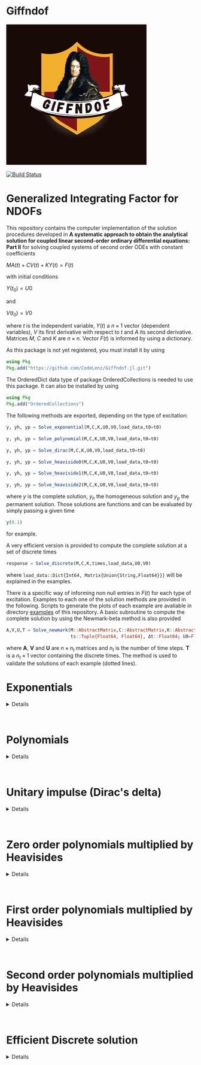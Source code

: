 # Giffndof
![logo](Logo-Giff.png)

[![Build Status](https://github.com/CodeLenz/Giffndof.jl/actions/workflows/CI.yml/badge.svg?branch=main)](https://github.com/CodeLenz/Giffndof.jl/actions/workflows/CI.yml?query=branch%3Amain)

# Generalized Integrating Factor for NDOFs

This repository contains the computer implementation of the solution procedures developed in **A systematic approach to obtain the analytical solution for coupled linear second-order ordinary differential equations: Part II** 
for solving coupled systems of second order ODEs with constant coefficients

 $M A(t) + C V(t) + K Y(t) = F(t)$

with initial conditions

 $Y(t_0) = U0$

and

 $V(t_0) = V0$

where $t$ is the independent variable, $Y(t)$ a $n \times 1$ vector (dependent variables), $V$ its first   derivative with respect to $t$ and $A$ its second derivative. Matrices  $M$, $C$ and $K$ are $n \times n$. Vector $F(t)$ is informed by using a dictionary.

As this package is not yet registered, you must install it by using

```julia
using Pkg
Pkg.add("https://github.com/CodeLenz/Giffndof.jl.git")
```

The OrderedDict data type of package OrderedCollections is needed to use this package. It can also be installed by using

```julia
using Pkg
Pkg.add("OrderedCollections")
```

The following methods are exported, depending on the type of excitation:

```julia
y, yh, yp = Solve_exponential(M,C,K,U0,V0,load_data,t0=t0)
```

```julia
y, yh, yp = Solve_polynomial(M,C,K,U0,V0,load_data,t0=t0)
```

```julia
y, yh, yp = Solve_dirac(M,C,K,U0,V0,load_data,t0=t0)
```

```julia
y, yh, yp = Solve_heaviside0(M,C,K,U0,V0,load_data,t0=t0)
```

```julia
y, yh, yp = Solve_heaviside1(M,C,K,U0,V0,load_data,t0=t0)
```

```julia
y, yh, yp = Solve_heaviside2(M,C,K,U0,V0,load_data,t0=t0)
```

where $y$ is the complete solution, $y_h$ the homogeneous solution and $y_p$ the permanent solution. Those solutions are functions and can be evaluated by simply passing a given time

```julia
y(0.1) 
```

for example.

A very efficient version is provided to compute the complete solution at a set of discrete times

```julia
response = Solve_discrete(M,C,K,times,load_data,U0,V0)
```

where ```load_data::Dict{Int64, Matrix{Union{String,Float64}}}``` will be explained in the examples.

There is a specific way of informing non null entries in $F(t)$ for each type of excitation. Examples to each one of the solution methods are provided in the following. Scripts to generate the plots of each example are avaliable in directory [examples](examples/) of this repository. A basic subroutine to compute the complete solution by using the Newmark-beta method is also provided

```julia
A,V,U,T = Solve_newmark(M::AbstractMatrix,C::AbstractMatrix,K::AbstractMatrix, f!::Function, 
                        ts::Tuple{Float64, Float64}, Δt::Float64; U0=Float64[], V0=Float64[], β=1/4, γ=1/2)
```

where $\mathbf{A}$, $\mathbf{V}$ and $\mathbf{U}$ are $n \times n_t$ matrices and $n_t$ is the number of time steps. $\mathbf{T}$ is a $n_t \times 1$ vector containing the discrete times. The method is used to validate the solutions of each example (dotted lines).

# Exponentials
<details>

For forces described as a series of exponentials

 $f_j(t) = \sum_{k=1}^{n_k} c_{jk} \exp(i \omega_{jk} t + i \phi_{jk})$

the user must inform the DOF $j$ as a key to a dictionary with entries given by (possible complex values) of $c_{jk}$, $\omega_{jk}$ and $\phi_{jk}$

```julia
    load_data = Dict{Int64,Vector{ComplexF64}}()
```

Lets consider the first example in the reference manuscript

## Example

Consider a $3$ DOFs problem subjected to a force

 $f_2(t) = 3 \sin(4t) = 3\frac{i}{2}(\exp(-4it) - \exp(4it))$

such that the (complex) amplitudes are $c_{21}=3i/2$ and $c_{22}=-3i/2$, the (complex) angular frequencies are $\omega_{21}=-4i$ and $\omega_{22}=4i$ and the (complex) phases are $\phi_{21}=0$ and $\phi_{22}=0$. Thus,

```julia
load_data[2] = [3*im/2; -4.0*im; 0.0*im ; -3*im/2; 4.0*im; 0.0*im]
```

The complete example is

```julia
using Giffndof
function Example_exponential(t0=0.0)

    # Mass matrix
    M = [2.0 0.0 0.0 ;
         0.0 2.0 0.0 ;
         0.0 0.0 1.0 ]

    # Stiffness matrix
    K = [6.0 -4.0  0.0 ;
        -4.0  6.0 -2.0 ;
         0.0 -2.0  6.0]*1E2

    # Damping matrix
    C = 1E-2*K

    # Initial Conditions
    U0  = [0.0; 0.0; 0.0]
    V0  = [0.0; 0.0; 0.0]

    #----------------------------- g_2(t) = 3*sin(4 t) -----------------------------#

    # Amplitude
    ampl = 3.0

    # Angular frequency
    ws = 4.0

    # Split the ampl*sin(ws t) into two exponentials

    # with complex amplitudes
    c_21 =  ampl*im/2
    c_22 = -ampl*im/2

    # complex angular frequencies
    w_21 = -ws*im
    w_22 =  ws*im

    # and complex phases
    p_21 = 0.0*im
    p_22 = 0.0*im

    # Create a dictionary. Each key corresponds to the DOF (j)
    # such that
    # load_data[j] = [c_j1; w_j1; p_j1....; c_jnk; w_jnk; p_jnk]
    # were nk is the number of exponentials used to represent the 
    # loading at DOF j
    #
    load_data = Dict{Int64,Vector{ComplexF64}}()

    # For our example, DOF=2 and we have two exponentials
    load_data[2] = [c_21; w_21; p_21; c_22; w_22; p_22]

    # Main function -> solve the problem
    y, yh, yp = Solve_exponential(M,C,K,U0,V0,load_data,t0=t0)

    # Return the solutions for any t
    return y, yh, yp
    
 end   
```

One can generate the visualization for $y(t)$

```julia
  using Plots
  function Generate_plot(tspan = (0.0, 10.0), dt=0.01)

    # Call the example
    y, yh, yp = Example_exponential()

    # Discrete times to make the plot
    tt = tspan[1]:dt:tspan[2]
      
    # Reshape to plot
    ndofs = size(y(0.0),1)
    yy = reshape([real(y(t))[k] for k=1:ndofs for t in tt],length(tt),ndofs)

    # Plot
    display(plot(tt,yy))

end
```

</details>

<p>&nbsp;</p>

# Polynomials
<details>
 
For forces described as a polynomial

 $f_j(t) = \sum_{k=0}^{n_k} c_{jk} (t-t_j)^k$

the user must inform the DOF $j$ as a key to a dictionary with entries given by of $c_{jk}$ and $t_j$

```julia
    load_data = Dict{Int64,Vector{Float64}}()
```

## Example

Consider a $3$ DOFs problem subjected to a force 

 $f_2(t) = 10 t - t^2$

such that $t_2=0$,  $c_{20}=0$,  $c_{21}=10$,  $c_{22}=-1$. Thus

```julia
load_data[2] = [0.0; 0.0; 10.0; -1.0]
```

The complete example is 

```julia
using Giffndof, OrderedCollections
function Example_polynomial(t0 = 0.0)

    # Mass matrix
    M = [2.0 0.0 0.0 ;
         0.0 2.0 0.0 ;
         0.0 0.0 1.0 ]

    # Stiffness matrix
    K = [6.0 -4.0  0.0 ;
        -4.0  6.0 -2.0 ;
         0.0 -2.0  6.0]*1E2

    # Damping matrix
    C = 1E-2*K

    # Initial Conditions
    U0  = [0.0; 0.0; 0.0]
    V0  = [0.0; 0.0; 0.0]

    # Loading
    load_data = OrderedDict{Int64,Vector{Float64}}()

    # 10t - t^2 at DOF 2
    #        DOF     t2   c20  c21    c22  
    load_data[2] = [0.0 ; 0.0; 10.0; -1.0]

    #  Main function -> solve the problem
    y, yh, yp = Solve_polynomial(M,C,K,U0,V0,load_data,t0=t0)

    # Return the solution
    return y, yh, yp

end

```

One can generate the visualization for $y(t)$

```julia
  using Plots  
  function Generate_plot(tspan = (0.0, 10.0), dt=0.01)

    # Call the example
    y, yh, yp = Example_polynomial()

    # Discrete times to make the plot
    tt = tspan[1]:dt:tspan[2]
      
    # Reshape to plot
    ndofs = size(y(0.0),1)
    yy = reshape([real(y(t))[k] for k=1:ndofs for t in tt],length(tt),ndofs)

    # Plot
    display(plot(tt,yy))

end
```
</details>

<p>&nbsp;</p>

 
# Unitary impulse (Dirac's delta)
<details>
 
For forces described as a series of unitary impulses

 $f_j(t) = \sum_{k=0}^{n_k} c_{jk} \delta(t-t_{jk})$

the user must inform the DOF $j$ as a key to a dictionary with entries given by of $c_{jk}$ and $t_{jk}$

```julia
    load_data = Dict{Int64,Vector{Float64}}()
```

## Example

Consider a $3$ DOFs problem subjected to two oposite unitary impulses at $t=1$ and $t=5$ s

 $f_2(t) = \delta(t-1) - \delta(t-5)$

such that $c_{20}=1.0$, $t_{20}=1$, $c_{21}=-1$ and $t_{21}=5.0$

```julia
load_data[2] = [1.0; 1.0; -1.0; 5.0]
```

The complete example is 

```julia
using Giffndof, OrderedCollections
function Example_dirac(t0 = 0.0)


    # Mass matrix
    M = [2.0 0.0 0.0 ;
         0.0 2.0 0.0 ;
         0.0 0.0 1.0 ]

    # Stiffness matrix
    K = [6.0 -4.0  0.0 ;
        -4.0  6.0 -2.0 ;
         0.0 -2.0  6.0]*1E2

    # Damping matrix
    C = 1E-2*K

    # Initial Conditions
    U0  = [0.0; 0.0; 0.0]
    V0  = [0.0; 0.0; 0.0]

    #
    # Loading 
    #
    # g_2(t) = delta(t-1) - delta(t-5)
    #
    load_data = OrderedDict{Int64,Vector{Float64}}()
    #
    #               c_20  t_20  c_21  t_21
    load_data[2] = [1.0 ; 1.0; -1.0 ; 5.0]

    #  Main function -> solve the problem
    y, yh, yp = Solve_dirac(M,C,K,U0,V0,load_data,t0=t0)

    # Return the solution
    return y, yh, yp

 end
```
One can generate the visualization for $y(t)$

```julia
  using Plots
  function Generate_plot()

    # Call the example
    y, yh, yp = Example_dirac()

    # Discrete times to make the plot
    tt = tspan[1]:dt:tspan[2]
      
    # Reshape to plot
    ndofs = size(y(0.0),1)
    yy = reshape([real(y(t))[k] for k=1:ndofs for t in tt],length(tt),ndofs)

    # Plot
    display(plot(tt,yy))

end
```
</details>


<p>&nbsp;</p>


# Zero order polynomials multiplied by Heavisides
<details>
 
For forces described as first order polynomials times heavisides

 $f_j(t) = \sum_{k=0}^{n_k} (c_{jk0}) H(t-t_{jk})$

the user must inform the DOF $j$ as a key to a dictionary with entries given by of $c_{jk*}$ and $t_{jk}$

```julia
    load_data = Dict{Int64,Vector{Float64}}()
```

## Example

Consider a $3$ DOFs problem subjected to two oposite unitary steps at $t=1$ and $t=5$ s

 $f_2(t) = H(t-1) - H(t-5)$

such that $c_{200}=1$, $t_{20}=1$, $c_{210}=-1$, $t_{21}=5$

```julia
load_data[2] = [1.0; 1.0; -1.0; 5.0]
```

The complete example is 

```julia
using Giffndof, OrderedCollections
function Example_heaviside0(t0 = 0.0)

    # Mass matrix
    M = [2.0 0.0 0.0 ;
         0.0 2.0 0.0 ;
         0.0 0.0 1.0 ]

    # Stiffness matrix
    K = [6.0 -4.0  0.0 ;
        -4.0  6.0 -2.0 ;
         0.0 -2.0  6.0]*1E2

    # Damping matrix
    C = 1E-2*K

    # Initial Conditions
    U0  = [0.0; 0.0; 0.0]
    V0  = [0.0; 0.0; 0.0]

    #
    # Loading (1 + 0*t) H(t-1) - (1 + 0*t)H(t-5)
    #
    load_data = OrderedDict{Int64,Vector{Float64}}()

    #   c_j00  t_jk .... c_j(nk)0  t_j(nk)
    load_data[2] = [1.0; 1.0 ; -1.0;  5.0 ]

    #  Main function -> solve the problem
    y, yh, yp = Solve_heaviside0(M,C,K,U0,V0,load_data,t0=t0)

    # Return the solution
    return y, yh, yp
    
 end
``` 

 One can generate the visualization for $y(t)$

```julia
  using Plots  
  function Generate_plot()

    # Call the example
    y, yh, yp = Example_heaviside0()

    # Discrete times to make the plot
    tt = tspan[1]:dt:tspan[2]
      
    # Reshape to plot
    ndofs = size(y(0.0),1)
    yy = reshape([real(y(t))[k] for k=1:ndofs for t in tt],length(tt),ndofs)

    # Plot
    display(plot(tt,yy))

end
```
</details>


<p>&nbsp;</p>


# First order polynomials multiplied by Heavisides
<details>
 
For forces described as first order polynomials times heavisides

 $f_j(t) = \sum_{k=0}^{n_k} (c_{jk0} + c_{jk1} t ) H(t-t_{jk})$

the user must inform the DOF $j$ as a key to a dictionary with entries given by of $c_{jk*}$ and $t_{jk}$

```julia
    load_data = Dict{Int64,Vector{Float64}}()
```

## Example

Consider a $3$ DOFs problem subjected to a linear ramp from $t=1$ to $t=5$ s and a constant value for $t>=5$.

 $f_2(t) = (-2+2t)*H(t-1) + (10-2t)*H(t-5)$

![linear](docs/images/linear.png)

such that $c_{200}=-2$, $c_{201}=2$, $t_{20}=1$, $c_{210}=10$, $c_{211}=-2$, $t_{21}=5$

```julia
load_data[2] = [-2.0; 2.0; 1.0; 10.0; -2.0; 5.0]
```

The complete example is 

```julia
using Giffndof, OrderedCollections
function Example_heaviside1(t0 = 0.0)

    # Mass matrix
    M = [2.0 0.0 0.0 ;
         0.0 2.0 0.0 ;
         0.0 0.0 1.0 ]

    # Stiffness matrix
    K = [6.0 -4.0  0.0 ;
        -4.0  6.0 -2.0 ;
         0.0 -2.0  6.0]*1E2

    # Damping matrix
    C = 1E-2*K

    # Initial Conditions
    U0  = [0.0; 0.0; 0.0]
    V0  = [0.0; 0.0; 0.0]

    #
    # Loading (-2+2*t) H(t-1) + (10 - 2*t)H(t-5)
    #
    load_data = OrderedDict{Int64,Vector{Float64}}()

    #   c_j00 c_j01  t_jk .... c_j(nk)0 c_j(nk)1 t_j(nk)
    load_data[2] = [-2.0; 2.0; 1.0 ; 10.0; -2.0; 5.0 ]

    #  Main function -> solve the problem
    y, yh, yp = Solve_heaviside1(M,C,K,U0,V0,load_data,t0=t0)

    # Return the solution
    return y, yh, yp
    
 end
``` 

 One can generate the visualization for $y(t)$

```julia
  using Plots  
  function Generate_plot()

    # Call the example
    y, yh, yp = Example_heaviside1()

    # Discrete times to make the plot
    tt = tspan[1]:dt:tspan[2]
      
    # Reshape to plot
    ndofs = size(y(0.0),1)
    yy = reshape([real(y(t))[k] for k=1:ndofs for t in tt],length(tt),ndofs)

    # Plot
    display(plot(tt,yy))

end
```
</details>

<p>&nbsp;</p>

# Second order polynomials multiplied by Heavisides
<details>
 
For forces described as second order polynomials times heavisides

 $f_j(t) = \sum_{k=0}^{n_k} (c_{jk0} + c_{jk1} t + c_{jk2} t^2) H(t-t_{jk})$

the user must inform the DOF $j$ as a key to a dictionary with entries given by of $c_{jk*}$ and $t_{jk}$

```julia
    load_data = Dict{Int64,Vector{Float64}}()
```

## Example

Consider a $3$ DOFs problem subjected a "bump" between $t=1$ and $t=3$ s and zero elsewere.

 $f_2(t) = (-30 + 40t - 10t^2)H(t-1) + (30 - 40t + 10t^2)H(t-3)$

![quadratic](docs/images/quadratic.png)

such that $c_{200}=-30$, $c_{201}=40$, $c_{202}=-10$, $t_{20}=1$, $c_{210}=30$, $c_{211}=-40$, $c_{212}=10$, $t_{21}=3$

```julia
load_data[2] = [-30.0; 40.0; -10.0; 1.0; 30.0; -40.0; 10.0; 3.0]
```

The complete example is 

```julia
using Giffndof, OrderedCollections
function Example_heaviside2(t0 = 0.0)

    # Mass matrix
    M = [2.0 0.0 0.0 ;
         0.0 2.0 0.0 ;
         0.0 0.0 1.0 ]

    # Stiffness matrix
    K = [6.0 -4.0  0.0 ;
        -4.0  6.0 -2.0 ;
         0.0 -2.0  6.0]*1E2

    # Damping matrix
    C = 1E-2*K

    # Initial Conditions
    U0  = [0.0; 0.0; 0.0]
    V0  = [0.0; 0.0; 0.0]

    #
    # Loading (-30 + 40*t - 10*t^2) H(t-1) + (30 - 40*t + 10*t^2)H(t-3)
    #
    load_data = OrderedDict{Int64,Vector{Float64}}()

    #   c_j00 c_j01 c_j02  t_jk .... c_j(nk)0 c_j(nk)1 c_j(nk)2 t_j(nk)
    load_data[2] = [-30.0; 40.0; -10.0; 1.0; 30.0; -40.0; 10.0; 3.0]
    
    #  Main function -> solve the problem
    y, yh, yp = Solve_heaviside2(M,C,K,U0,V0,load_data,t0=t0)

    # Return the solution
    return y, yh, yp
    
 end
``` 

 One can generate the visualization for $y(t)$

```julia
  using Plots  
  function Generate_plot(tspan = (0.0, 10.0), dt=0.01)

    # Call the example
    y, yh, yp = Example_heaviside2()

    # Discrete times to make the plot
    tt = tspan[1]:dt:tspan[2]
      
    # Reshape to plot
    ndofs = size(y(0.0),1)
    yy = reshape([real(y(t))[k] for k=1:ndofs for t in tt],length(tt),ndofs)

    # Plot
    display(plot(tt,yy))

end
```
</details>


<p>&nbsp;</p>

# Efficient Discrete solution
<details>

A special method is provided if the user just wants the response $\mathbf{y}$ at a discrete set of times. The user can specify different types of loading at the same time using a dictionary and mix exponentials, polynomials and Dirac's deltas at the same time. There are substancial differences when compared to the previous methods.

The load dictionary is given by

```julia
    load_data::Dict{Int64, Matrix{Union{String,Float64}}}
```

where the Int64 is the loaded DOF (key), and the string can be "sin", "cos", "dirac" or "polynomial".

The entries in the matrix depend on the type of excitation:

For "sin" and "cos" the entries are ```A f d``` where $A$ is an amplitude, $f$ is a frequency in Hz and $d$ is a phase in degrees.

```julia
using Giffndof
function Example_exponential()

    # Mass matrix
    M = [2.0 0.0 0.0 ;
         0.0 2.0 0.0 ;
         0.0 0.0 1.0 ]

    # Stiffness matrix
    K = [6.0 -4.0  0.0 ;
        -4.0  6.0 -2.0 ;
         0.0 -2.0  6.0]*1E2

    # Damping matrix
    C = 1E-2*K

    # Initial Conditions
    U0  = [0.0; 0.0; 0.0]
    V0  = [0.0; 0.0; 0.0]

    # Create the dictionary
    load_data = Dict{Int64,Matrix{Union{Float64,String}}}()

    # Apply a 3sin(4t) at the second dof    
    load_data[2] = ["sine" 3.0 (4.0/(2*pi)) 0.0]

    # Discrete times
    times = collect(range(start=0.0, stop=10.0, length=1000))

    # Evaluates the response using the Giffndof for discrete times
    response = real.(Solve_discrete(M, C, K, times, load_data, U0, V0))
    
 end   
```

For "polynomial" the entries are ```[c_k t_k k]``` where $k=0$ for the constant term, $k=1$ for the linear term and so on.

```julia
using Giffndof
function Example_polynomial()

    # Mass matrix
    M = [2.0 0.0 0.0 ;
         0.0 2.0 0.0 ;
         0.0 0.0 1.0 ]

    # Stiffness matrix
    K = [6.0 -4.0  0.0 ;
        -4.0  6.0 -2.0 ;
         0.0 -2.0  6.0]*1E2

    # Damping matrix
    C = 1E-2*K

    # Initial Conditions
    U0  = [0.0; 0.0; 0.0]
    V0  = [0.0; 0.0; 0.0]

    # Create the dictionary
    load_data = Dict{Int64,Matrix{Union{Float64,String}}}()

    # Apply the polynomial 10t - t^2, starting at t=0, to the second DOF
    load_data[2] = ["polynomial" 10.0 0.0 1.0;  
                    "polynomial" -1.0 0.0 2.0]

    # Discrete times
    times = collect(range(start=0.0, stop=10.0, length=1000))

    # Evaluates the response using the Giffndof for discrete times
    response = real.(Solve_discrete(M, C, K, times, load_data, U0, V0))
    
 end   
```

For "dirac" the entries are ```[A t 0]``` where $A$ is an amplitude and $t$ is the activation time. The last position is not used.

```julia
using Giffndof
function Example_dirac()

    # Mass matrix
    M = [2.0 0.0 0.0 ;
         0.0 2.0 0.0 ;
         0.0 0.0 1.0 ]

    # Stiffness matrix
    K = [6.0 -4.0  0.0 ;
        -4.0  6.0 -2.0 ;
         0.0 -2.0  6.0]*1E2

    # Damping matrix
    C = 1E-2*K

    # Initial Conditions
    U0  = [0.0; 0.0; 0.0]
    V0  = [0.0; 0.0; 0.0]

    # Create the dictionary
    load_data = Dict{Int64,Matrix{Union{Float64,String}}}()

    # Apply TWO Dirac's delta to the second DOF. A positive at 1s and 
    # a negative at 5s.
    load_data[2] = ["dirac" 1.0 1.0 0.0; "dirac" -1.0 5.0 0.0]

    # Discrete times
    times = collect(range(start=0.0, stop=10.0, length=1000))

    # Evaluates the response using the Giffndof for discrete times
    response = real.(Solve_discrete(M, C, K, times, load_data, U0, V0))
        
 end   
```

One is not constrained to impose a single type of excitation when using the discrete solution. For example

```julia
using Giffndof
function Example_general()

    # Mass matrix
    M = [2.0 0.0 0.0 ;
         0.0 2.0 0.0 ;
         0.0 0.0 1.0 ]

    # Stiffness matrix
    K = [6.0 -4.0  0.0 ;
        -4.0  6.0 -2.0 ;
         0.0 -2.0  6.0]*1E2

    # Damping matrix
    C = 1E-2*K

    # Initial Conditions
    U0  = [0.0; 0.0; 0.0]
    V0  = [0.0; 0.0; 0.0]

    # Create the dictionary
    load_data = Dict{Int64,Matrix{Union{Float64,String}}}()

    # Apply a Dirac's delta at 5s and a 3sin(4t) at DOF 2
    load_data[2] = ["dirac" 1.0 5.0 0.0; "sine" 3.0 (4.0/(2*pi)) 0.0 ]

    # And a -cos(5 t) at DOF 3
    load_data[3] = ["cosine" -1.0 (5.0/(2*pi)) 0.0 ]

    # Discrete times
    times = collect(range(start=0.0, stop=10.0, length=1000))

    # Evaluates the response using the Giffndof for discrete times
    response = real.(Solve_discrete(M, C, K, times, load_data, U0, V0))
        
 end   
```

</details>
